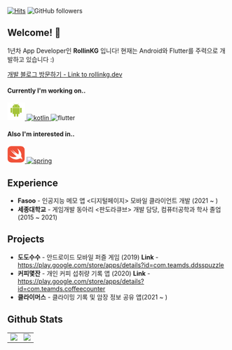 [![Hits](https://hits.seeyoufarm.com/api/count/incr/badge.svg?url=https%3A%2F%2Fgithub.com%2FRollinKG&count_bg=%2379C83D&title_bg=%23555555&icon=&icon_color=%23E7E7E7&title=hits&edge_flat=false)](https://hits.seeyoufarm.com) ![GitHub followers](https://img.shields.io/github/followers/rollinkg?label=Follow&style=plastic)

## Welcome! 👋

1년차 App Developer인 **RollinKG** 입니다! 현재는 Android와 Flutter를 주력으로 개발하고 있습니다 :)

[개발 블로그 방문하기 - Link to rollinkg.dev](https://rollinkg.dev/)


#### Currently I'm working on..

<p align="left"> <a href="https://developer.android.com" target="_blank"> <img src="https://raw.githubusercontent.com/devicons/devicon/master/icons/android/android-original-wordmark.svg" alt="android" width="40" height="40"/> </a><a href="https://flutter.dev" target="_blank"> <a href="https://kotlinlang.org" target="_blank"> <img src="https://www.vectorlogo.zone/logos/kotlinlang/kotlinlang-icon.svg" alt="kotlin" width="40" height="40"/> </a><img src="https://www.vectorlogo.zone/logos/flutterio/flutterio-icon.svg" alt="flutter" width="40" height="40"/> </a>
  
  
#### Also I'm interested in..

<a href="https://developer.apple.com/swift/" target="_blank"> <img src="https://raw.githubusercontent.com/devicons/devicon/master/icons/swift/swift-original.svg" alt="swift" width="40" height="40"/> </a> <a href="https://spring.io/" target="_blank"> <img src="https://www.vectorlogo.zone/logos/springio/springio-icon.svg" alt="spring" width="40" height="40"/> </a>
  
 

## Experience

- **Fasoo** - 인공지능 메모 앱 <디지털페이지> 모바일 클라이언트 개발 (2021 ~ )
- **세종대학교** - 게임개발 동아리 <판도라큐브> 개발 담당, 컴퓨터공학과 학사 졸업 (2015 ~ 2021)


## Projects

- **도도수수** - 안드로이드 모바일 퍼즐 게임 (2019) **Link** - https://play.google.com/store/apps/details?id=com.teamds.ddsspuzzle
- **커피몇잔** - 개인 커피 섭취량 기록 앱 (2020) **Link** - https://play.google.com/store/apps/details?id=com.teamds.coffeecounter
- **클라이머스** - 클라이밍 기록 및 암장 정보 공유 앱(2021 ~ ) 
  



## Github Stats  
<table><tr><td valign="top" width="50%">

<img src="https://github-readme-stats.vercel.app/api?username=RollinKG&icons=true&count_private=true&hide_border=true" align="left" style="width: 100%" />

</td><td valign="top" width="50%">

<img src="https://github-readme-stats.vercel.app/api/top-langs/?username=RollinKG&hide_border=true&layout=compact" align="left" style="width: 100%" />

</td></tr></table>  

<br/>  

